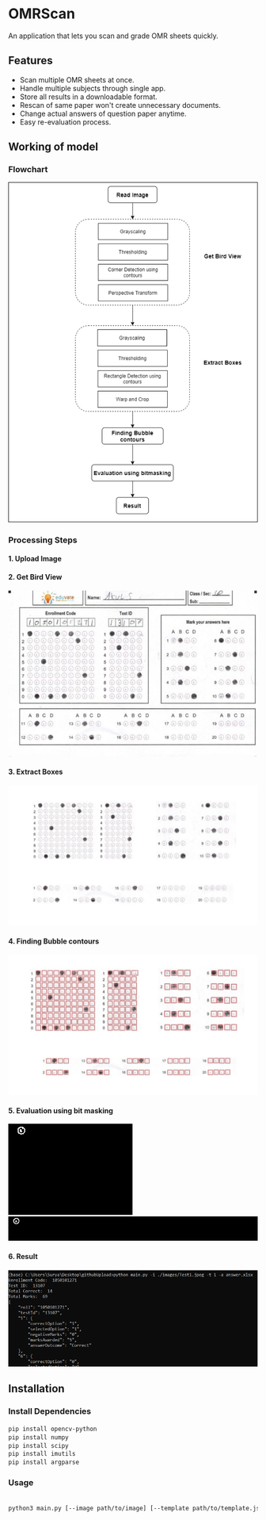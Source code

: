 # OMRScan
An application that lets you scan and grade OMR sheets quickly.

## Features
* Scan multiple OMR sheets at once.
* Handle multiple subjects through single app.
* Store all results in a downloadable format.
* Rescan of same paper won't create unnecessary documents.
* Change actual answers of question paper anytime.
* Easy re-evaluation process.


## Working of model

### Flowchart
![Flowchart](https://github.com/suryakamalog/omr-model/blob/master/readmeImages/model_flowchart.png)

### Processing Steps
#### 1. Upload Image
#### 2. Get Bird View
![Bird_view](https://github.com/suryakamalog/omr-model/blob/master/readmeImages/getBirdView.jpeg)
#### 3. Extract Boxes
![extract_boxes](https://github.com/suryakamalog/omr-model/blob/master/readmeImages/extract_boxes.PNG)
#### 4. Finding Bubble contours
![bubble_contours](https://github.com/suryakamalog/omr-model/blob/master/readmeImages/finding_bubble_contours.PNG)
#### 5. Evaluation using bit masking
![bit_masking_1](https://github.com/suryakamalog/omr-model/blob/master/readmeImages/evaluation_using_bitmasking_1.gif)
![bit_masking_1](https://github.com/suryakamalog/omr-model/blob/master/readmeImages/evaluation_using_bitmasking_2.gif)
#### 6. Result
![result](https://github.com/suryakamalog/omr-model/blob/master/readmeImages/result.png)


## Installation
### Install Dependencies


```bash
pip install opencv-python
pip install numpy
pip install scipy
pip install imutils
pip install argparse
```
### Usage

```bash

python3 main.py [--image path/to/image] [--template path/to/template.json] [--answer path/to/answer]
```

